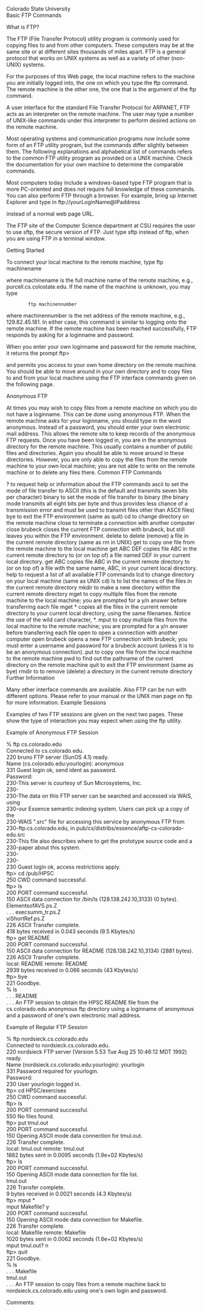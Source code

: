
Colorado State University 	
Basic FTP Commands

What is FTP?

The FTP (File Transfer Protocol) utility program is commonly used for copying files to and from other computers. These computers may be at the same site or at different sites thousands of miles apart. FTP is a general protocol that works on UNIX systems as well as a variety of other (non-UNIX) systems. 

For the purposes of this Web page, the local machine refers to the machine you are initially logged into, the one on which you type the ftp command. The remote machine is the other one, the one that is the argument of the ftp command. 

A user interface for the standard File Transfer Protocol for ARPANET, FTP acts as an interpreter on the remote machine. The user may type a number of UNIX-like commands under this interpreter to perform desired actions on the remote machine. 

Most operating systems and communication programs now include some form of an FTP utility program, but the commands differ slightly between them. The following explanations and alphabetical list of commands refers to the common FTP utility program as provided on a UNIX machine. Check the documentation for your own machine to determine the comparable commands.

Most computers today include a windows-based type FTP program that is more PC-oriented and does not require full knowledge of these commands.
You can also perform FTP through a browser. For example, bring up Internet Explorer and type in
            ftp://yourLoginName@IPaddress

instead of a normal web page URL. 

The FTP site of the Computer Science department at CSU requires the user to use sftp, the secure version of FTP. Just type sftp instead of ftp, when you are using FTP in a terminal window. 

Getting Started

To connect your local machine to the remote machine, type
            ftp machinename

where machinename is the full machine name of the remote machine, e.g., purcell.cs.colostate.edu. If the name of the machine is unknown, you may type

            ftp machinennumber

where machinennumber is the net address of the remote machine, e.g., 129.82.45.181. In either case, this command is similar to logging onto the remote machine. If the remote machine has been reached successfully, FTP responds by asking for a loginname and password.

When you enter your own loginname and password for the remote machine, it returns the prompt
            ftp>

and permits you access to your own home directory on the remote machine. You should be able to move around in your own directory and to copy files to and from your local machine using the FTP interface commands given on the following page.

Anonymous FTP

At times you may wish to copy files from a remote machine on which you do not have a loginname. This can be done using anonymous FTP.
When the remote machine asks for your loginname, you should type in the word anonymous. Instead of a password, you should enter your own electronic mail address. This allows the remote site to keep records of the anonymous FTP requests.
Once you have been logged in, you are in the anonymous directory for the remote machine. This usually contains a number of public files and directories. Again you should be able to move around in these directories. However, you are only able to copy the files from the remote machine to your own local machine; you are not able to write on the remote machine or to delete any files there.
Common FTP Commands

?	to request help or information about the FTP commands
ascii	to set the mode of file transfer to ASCII 
(this is the default and transmits seven bits per character)
binary	to set the mode of file transfer to binary 
(the binary mode transmits all eight bits per byte and thus provides less chance of a transmission error and must be used to transmit files other than ASCII files)
bye	to exit the FTP environment (same as quit)
cd	to change directory on the remote machine
close	to terminate a connection with another computer
 	close brubeck	 closes the current FTP connection with brubeck, 
  but still leaves you within the FTP environment.
delete	to delete (remove) a file in the current remote directory (same as rm in UNIX)
get	to copy one file from the remote machine to the local machine
 	get ABC DEF	 copies file ABC in the current remote directory to (or on top of) a file named DEF in your current local directory.
 	get ABC	 copies file ABC in the current remote directory to (or on top of) a file with the same name, ABC, in your current local directory.
help	to request a list of all available FTP commands
lcd	to change directory on your local machine (same as UNIX cd)
ls	to list the names of the files in the current remote directory
mkdir	to make a new directory within the current remote directory
mget	to copy multiple files from the remote machine to the local machine; 
  you are prompted for a y/n answer before transferring each file
 	mget *	 copies all the files in the current remote directory to your current local directory, using the same filenames. Notice the use of the wild card character, *.
mput	to copy multiple files from the local machine to the remote machine; 
  you are prompted for a y/n answer before transferring each file
open	to open a connection with another computer
 	open brubeck	 opens a new FTP connection with brubeck; 
  you must enter a username and password for a brubeck account 
      (unless it is to be an anonymous connection).
put	to copy one file from the local machine to the remote machine
pwd	to find out the pathname of the current directory on the remote machine
quit	to exit the FTP environment (same as bye)
rmdir	to to remove (delete) a directory in the current remote directory
Further Information

Many other interface commands are available. Also FTP can be run with different options. Please refer to your manual or the UNIX man page on ftp for more information.
Example Sessions

Examples of two FTP sessions are given on the next two pages. These show the type of interaction you may expect when using the ftp utility.

Example of Anonymous FTP Session

%   ftp cs.colorado.edu  
Connected to cs.colorado.edu.  
220 bruno FTP server (SunOS 4.1) ready.  
Name (cs.colorado.edu:yourlogin): anonymous  
331 Guest login ok, send ident as password.  
Password:  
230-This server is courtesy of Sun Microsystems, Inc.  
230-  
230-The data on this FTP server can be searched and accessed via WAIS, using  
230-our Essence semantic indexing system.  Users can pick up a copy of the  
230-WAIS ".src" file for accessing this service by anonymous FTP from  
230-ftp.cs.colorado.edu, in pub/cs/distribs/essence/aftp-cs-colorado-edu.src  
230-This file also describes where to get the prototype source code and a  
230-paper about this system.  
230-  
230-  
230 Guest login ok, access restrictions apply.  
ftp> cd /pub/HPSC  
250 CWD command successful.  
ftp> ls  
200 PORT command successful.  
150 ASCII data connection for /bin/ls (128.138.242.10,3133) (0 bytes).  
ElementsofAVS.ps.Z  
   . . .
execsumm_tr.ps.Z  
viShortRef.ps.Z  
226 ASCII Transfer complete.  
418 bytes received in 0.043 seconds (9.5 Kbytes/s)  
ftp> get README  
200 PORT command successful.  
150 ASCII data connection for README (128.138.242.10,3134) (2881 bytes).  
226 ASCII Transfer complete.  
local: README remote: README  
2939 bytes received in 0.066 seconds (43 Kbytes/s)  
ftp> bye  
221 Goodbye.  
%   ls  
   . . .
README    
   . . .
An FTP session to obtain the HPSC README file from the cs.colorado.edu anonymous ftp directory using a loginname of anonymous and a password of one's own electronic mail address.

Example of Regular FTP Session

%   ftp nordsieck.cs.colorado.edu  
Connected to nordsieck.cs.colorado.edu.  
220 nordsieck FTP server (Version 5.53 Tue Aug 25 10:46:12 MDT 1992) ready.  
Name (nordsieck.cs.colorado.edu:yourlogin): yourlogin  
331 Password required for yourlogin.  
Password:  
230 User yourlogin logged in.  
ftp> cd HPSC/exercises  
250 CWD command successful.  
ftp> ls  
200 PORT command successful.  
550 No files found.  
ftp> put tmul.out  
200 PORT command successful.  
150 Opening ASCII mode data connection for tmul.out.  
226 Transfer complete.  
local: tmul.out remote: tmul.out  
1882 bytes sent in 0.0095 seconds (1.9e+02 Kbytes/s)  
ftp> ls  
200 PORT command successful.  
150 Opening ASCII mode data connection for file list.  
tmul.out  
226 Transfer complete.  
9 bytes received in 0.0021 seconds (4.3 Kbytes/s)  
ftp> mput *  
mput Makefile? y  
200 PORT command successful.  
150 Opening ASCII mode data connection for Makefile.  
226 Transfer complete.  
local: Makefile remote: Makefile  
1020 bytes sent in 0.0062 seconds (1.6e+02 Kbytes/s)  
mput tmul.out? n  
ftp> quit  
221 Goodbye.  
%   ls  
   . . .
Makefile    
tmul.out    
   . . .
An FTP session to copy files from a remote machine back to nordsieck.cs.colorado.edu using one's own login and password.

Comments: 

